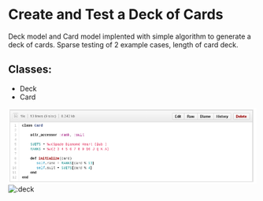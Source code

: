 Create and Test a Deck of Cards
===============================

Deck model and Card model implented with simple  algorithm to generate
a deck of cards. Sparse testing of 2 example cases, length of card deck. 

Classes:
--------

*  Deck
*  Card

![:card](app/assets/images/card_class.png)
![:deck](app/assets/images/deck_class/png)
